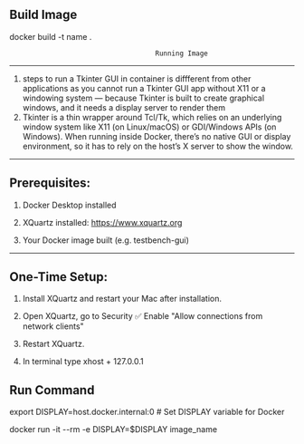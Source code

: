 Build Image
--------------------
docker build -t name .


                                        Running Image
----------------------------------------------------------------------------------------------

1)  steps to run a Tkinter GUI in container is diffferent from other applications as you 
    cannot run a Tkinter GUI app without X11 or a windowing system — because Tkinter is built 
    to create graphical windows, and it needs a display server to render them
2)  Tkinter is a thin wrapper around Tcl/Tk, which relies on an underlying window system like 
    X11 (on Linux/macOS) or GDI/Windows APIs (on Windows). When running inside Docker, there’s 
    no native GUI or display environment, so it has to rely on the host’s X server to show the window.
---------------------------------------------------------------------------------------------
Prerequisites:
---------------------------------------------------------------------------------------------
1) Docker Desktop installed

2) XQuartz installed: https://www.xquartz.org

3) Your Docker image built (e.g. testbench-gui)
--------------------
One-Time Setup: 
--------------------
1)  Install XQuartz and restart your Mac after installation.

2)  Open XQuartz, go to Security
    ✅ Enable "Allow connections from network clients"

3)  Restart XQuartz.

4) In terminal type 
    xhost + 127.0.0.1


Run Command
------------------------------------------

export DISPLAY=host.docker.internal:0  # Set DISPLAY variable for Docker

docker run -it --rm -e DISPLAY=$DISPLAY image_name
